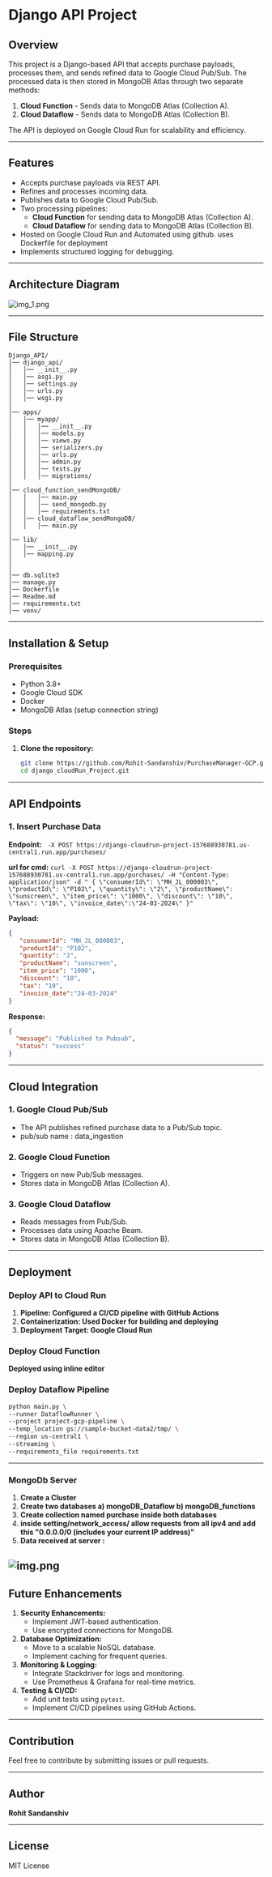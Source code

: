 # Django API Project

## Overview
This project is a Django-based API that accepts purchase payloads, processes them, and sends refined data to Google Cloud Pub/Sub. The processed data is then stored in MongoDB Atlas through two separate methods:

1. **Cloud Function** - Sends data to MongoDB Atlas (Collection A).
2. **Cloud Dataflow** - Sends data to MongoDB Atlas (Collection B).

The API is deployed on Google Cloud Run for scalability and efficiency.

---

## Features
- Accepts purchase payloads via REST API.
- Refines and processes incoming data.
- Publishes data to Google Cloud Pub/Sub.
- Two processing pipelines:
  - **Cloud Function** for sending data to MongoDB Atlas (Collection A).
  - **Cloud Dataflow** for sending data to MongoDB Atlas (Collection B).
- Hosted on Google Cloud Run and Automated using github. uses Dockerfile for deployment
- Implements structured logging for debugging.

---

## Architecture Diagram
![img_1.png](img_1.png)

---

## File Structure
```
Django_API/
│── django_api/
│   │── __init__.py
│   │── asgi.py
│   │── settings.py
│   │── urls.py
│   │── wsgi.py
│
│── apps/
│   │── myapp/
│   │   │── __init__.py
│   │   │── models.py
│   │   │── views.py
│   │   │── serializers.py
│   │   │── urls.py
│   │   │── admin.py
│   │   │── tests.py
│   │   │── migrations/
│
│── cloud_function_sendMongoDB/
│   │   │── main.py
│   │   │── send_mongodb.py
│   │   │── requirements.txt
│   │── cloud_dataflow_sendMongoDB/
│   │   │── main.py
│
│── lib/
│   │── __init__.py
│   │── mapping.py
│
│
│── db.sqlite3
│── manage.py
│── Dockerfile
│── Readme.md
│── requirements.txt
│── venv/

```

---

## Installation & Setup
### Prerequisites
- Python 3.8+
- Google Cloud SDK
- Docker
- MongoDB Atlas (setup connection string)

### Steps
1. **Clone the repository:**
   ```sh
   git clone https://github.com/Rohit-Sandanshiv/PurchaseManager-GCP.git
   cd django_cloudRun_Project.git
   ```
---

## API Endpoints
### 1. Insert Purchase Data
**Endpoint:** ` -X POST https://django-cloudrun-project-157688930781.us-central1.run.app/purchases/`

**url for cmd:** `curl -X POST https://django-cloudrun-project-157688930781.us-central1.run.app/purchases/ -H "Content-Type: application/json" -d " { \"consumerId\": \"MH_JL_000003\", \"productId\": \"P102\", \"quantity\": \"2\", \"productName\": \"sunscreen\", \"item_price\": \"1000\", \"discount\": \"10\", \"tax\": \"10\", \"invoice_date\":\"24-03-2024\" }"`

**Payload:**
```json
{ 
   "consumerId": "MH_JL_000003", 
   "productId": "P102", 
   "quantity": "2", 
   "productName": "sunscreen", 
   "item_price": "1000", 
   "discount": "10", 
   "tax": "10", 
   "invoice_date":"24-03-2024"
}
```

**Response:**
```json
{
  "message": "Published to Pubsub",
  "status": "success"
}
```

---

## Cloud Integration
### 1. **Google Cloud Pub/Sub**
- The API publishes refined purchase data to a Pub/Sub topic.
- pub/sub name : data_ingestion

### 2. **Google Cloud Function**
- Triggers on new Pub/Sub messages.
- Stores data in MongoDB Atlas (Collection A).

### 3. **Google Cloud Dataflow**
- Reads messages from Pub/Sub.
- Processes data using Apache Beam.
- Stores data in MongoDB Atlas (Collection B).

---

## Deployment
### Deploy API to Cloud Run
1. **Pipeline: Configured a CI/CD pipeline with GitHub Actions**
2. **Containerization: Used Docker for building and deploying**
3. **Deployment Target: Google Cloud Run**

### Deploy Cloud Function
 **Deployed using inline editor**

### Deploy Dataflow Pipeline
```sh
python main.py \    
--runner DataflowRunner \    
--project project-gcp-pipeline \   
--temp_location gs://sample-bucket-data2/tmp/ \  
--region us-central1 \
--streaming \ 
--requirements_file requirements.txt
```

---
### MongoDb Server
1. **Create a Cluster**
2. **Create two databases a) mongoDB_Dataflow   b) mongoDB_functions**
3. **Create collection named purchase inside both databases**
4. **inside setting/network_access/ allow requests from all ipv4 and add this "0.0.0.0/0 (includes your current IP address)"**
5. **Data received at server :**

![img.png](img.png)
---

## Future Enhancements
1. **Security Enhancements:**
   - Implement JWT-based authentication.
   - Use encrypted connections for MongoDB.
2. **Database Optimization:**
   - Move to a scalable NoSQL database.
   - Implement caching for frequent queries.
3. **Monitoring & Logging:**
   - Integrate Stackdriver for logs and monitoring.
   - Use Prometheus & Grafana for real-time metrics.
4. **Testing & CI/CD:**
   - Add unit tests using `pytest`.
   - Implement CI/CD pipelines using GitHub Actions.

---

## Contribution
Feel free to contribute by submitting issues or pull requests.

---

## Author
**Rohit Sandanshiv**

---

## License
MIT License

